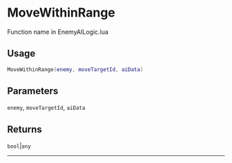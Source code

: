 # MoveWithinRange
Function name in EnemyAILogic.lua
## Usage
```lua
MoveWithinRange(enemy, moveTargetId, aiData)
```
## Parameters
`enemy`, `moveTargetId`, `aiData`
## Returns
`bool`|`any`

---